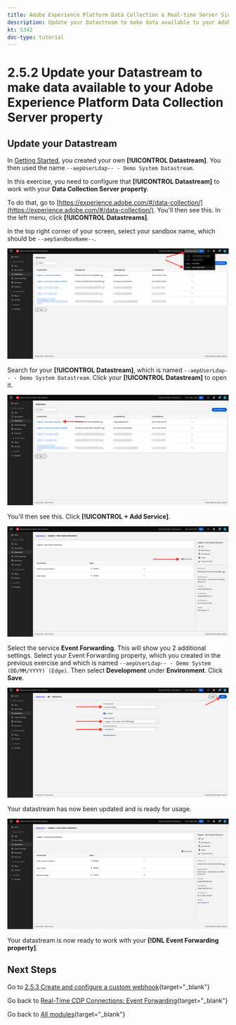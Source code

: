 ```yaml
---
title: Adobe Experience Platform Data Collection & Real-time Server Side Forwarding - Update your Datastream to make data available to your Adobe Experience Platform Data Collection Server property
description: Update your Datastream to make data available to your Adobe Experience Platform Data Collection Server property
kt: 5342
doc-type: tutorial
---
```

# 2.5.2 Update your Datastream to make data available to your Adobe Experience Platform Data Collection Server property

## Update your Datastream

In [Getting Started](./../../../getting-started/gettingstarted/ex2.md), you created your own **[!UICONTROL Datastream]**. You then used the name `--aepUserLdap-- - Demo System Datastream`.

In this exercise, you need to configure that **[!UICONTROL Datastream]** to work with your **Data Collection Server property**.

To do that, go to [https://experience.adobe.com/#/data-collection/](https://experience.adobe.com/#/data-collection/). You'll then see this. In the left menu, click **[!UICONTROL Datastreams]**.

In the top right corner of your screen, select your sandbox name, which should be `--aepSandboxName--`.

![Click Edge Configuration icon in the left navigation](./images/edgeconfig1b.png)

Search for your **[!UICONTROL Datastream]**, which is named `--aepUserLdap-- - Demo System Datastream`. Click your **[!UICONTROL Datastream]** to open it.

![WebSDK](./images/websdk0.png)

You'll then see this. Click **[!UICONTROL + Add Service]**.

![WebSDK](./images/websdk3.png)

Select the service **Event Forwarding**. This will show you 2 additional settings. Select your Event Forwarding property, which you created in the previous exercise and which is named `--aepUserLdap-- - Demo System (DD/MM/YYYY) (Edge)`. Then select **Development** under **Environment**. Click **Save**. 

![WebSDK](./images/websdk4.png)

Your datastream has now been updated and is ready for usage.

![WebSDK](./images/websdk8a.png)

Your datastream is now ready to work with your **[!DNL Event Forwarding property]**.

## Next Steps

Go to [2.5.3 Create and configure a custom webhook](./ex3.md){target="_blank"}

Go back to [Real-Time CDP Connections: Event Forwarding](./aep-data-collection-ssf.md){target="_blank"}

Go back to [All modules](./../../../../overview.md){target="_blank"}